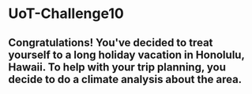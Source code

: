 # UoT-Challenge10

## Congratulations! You've decided to treat yourself to a long holiday vacation in Honolulu, Hawaii. To help with your trip planning, you decide to do a climate analysis about the area.
